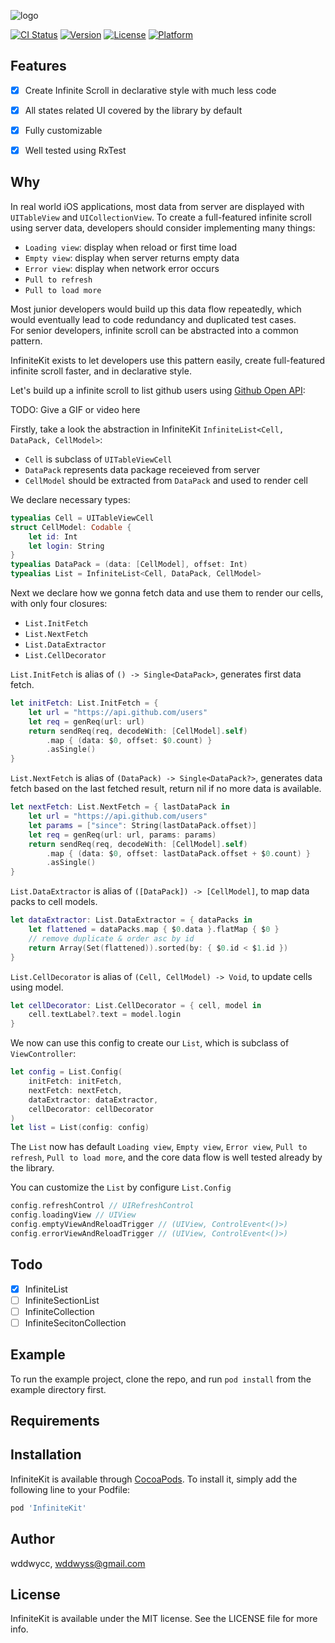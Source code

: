 ![logo](https://raw.githubusercontent.com/wddwycc/InfiniteKit/master/misc/header-logo.png)

[![CI Status](https://img.shields.io/travis/wddwyss@gmail.com/InfiniteKit.svg?style=flat)](https://travis-ci.org/wddwyss@gmail.com/InfiniteKit)
[![Version](https://img.shields.io/cocoapods/v/InfiniteKit.svg?style=flat)](https://cocoapods.org/pods/InfiniteKit)
[![License](https://img.shields.io/cocoapods/l/InfiniteKit.svg?style=flat)](https://cocoapods.org/pods/InfiniteKit)
[![Platform](https://img.shields.io/cocoapods/p/InfiniteKit.svg?style=flat)](https://cocoapods.org/pods/InfiniteKit)



## Features

- [x] Create Infinite Scroll in declarative style with much less code
- [x] All states related UI covered by the library by default
- [x] Fully customizable
- [x] Well tested using RxTest


## Why

In real world iOS applications, most data from server are displayed with `UITableView` and `UICollectionView`. To create a full-featured infinite scroll using server data, developers should consider implementing many things:

- `Loading view`: display when reload or first time load
- `Empty view`: display when server returns empty data
- `Error view`: display when network error occurs
- `Pull to refresh`
- `Pull to load more`

Most junior developers would build up this data flow repeatedly, which would eventually lead to code redundancy and duplicated test cases.  
For senior developers, infinite scroll can be abstracted into a common pattern.

InfiniteKit exists to let developers use this pattern easily, create full-featured infinite scroll faster, and in declarative style.

Let's build up a infinite scroll to list github users using [Github Open API](https://developer.github.com/v3/users/#get-all-users):

TODO: Give a GIF or video here

Firstly, take a look the abstraction in InfiniteKit `InfiniteList<Cell, DataPack, CellModel>`:

- `Cell` is subclass of `UITableViewCell`
- `DataPack` represents data package receieved from server
- `CellModel` should be extracted from `DataPack` and used to render cell

We declare necessary types:

```swift
typealias Cell = UITableViewCell
struct CellModel: Codable {
    let id: Int
    let login: String
}
typealias DataPack = (data: [CellModel], offset: Int)
typealias List = InfiniteList<Cell, DataPack, CellModel>
```

Next we declare how we gonna fetch data and use them to render our cells, with only four closures:

- `List.InitFetch`
- `List.NextFetch`
- `List.DataExtractor`
- `List.CellDecorator`

`List.InitFetch` is alias of `() -> Single<DataPack>`, generates first data fetch.

```swift
let initFetch: List.InitFetch = {
    let url = "https://api.github.com/users"
    let req = genReq(url: url)
    return sendReq(req, decodeWith: [CellModel].self)
        .map { (data: $0, offset: $0.count) }
        .asSingle()
}
```

`List.NextFetch` is alias of `(DataPack) -> Single<DataPack?>`, generates data fetch based on the last fetched result, return nil if no more data is available.

```swift
let nextFetch: List.NextFetch = { lastDataPack in
    let url = "https://api.github.com/users"
    let params = ["since": String(lastDataPack.offset)]
    let req = genReq(url: url, params: params)
    return sendReq(req, decodeWith: [CellModel].self)
        .map { (data: $0, offset: lastDataPack.offset + $0.count) }
        .asSingle()
}
```

`List.DataExtractor` is alias of `([DataPack]) -> [CellModel]`, to map data packs to cell models.

```swift
let dataExtractor: List.DataExtractor = { dataPacks in
    let flattened = dataPacks.map { $0.data }.flatMap { $0 }
    // remove duplicate & order asc by id
    return Array(Set(flattened)).sorted(by: { $0.id < $1.id })
}
```

`List.CellDecorator` is alias of `(Cell, CellModel) -> Void`, to update cells using model.

```swift
let cellDecorator: List.CellDecorator = { cell, model in
    cell.textLabel?.text = model.login
}
```

We now can use this config to create our `List`, which is subclass of `ViewController`:

```swift
let config = List.Config(
    initFetch: initFetch,
    nextFetch: nextFetch,
    dataExtractor: dataExtractor,
    cellDecorator: cellDecorator
)
let list = List(config: config)
```

The `List` now has default `Loading view`, `Empty view`, `Error view`, `Pull to refresh`, `Pull to load more`, and the core data flow is well tested already by the library.

You can customize the `List` by configure `List.Config`

```swift
config.refreshControl // UIRefreshControl
config.loadingView // UIView
config.emptyViewAndReloadTrigger // (UIView, ControlEvent<()>)
config.errorViewAndReloadTrigger // (UIView, ControlEvent<()>)
```

## Todo

- [x] InfiniteList
- [ ] InfiniteSectionList
- [ ] InfiniteCollection
- [ ] InfiniteSecitonCollection

## Example

To run the example project, clone the repo, and run `pod install` from the example directory first.

## Requirements

## Installation

InfiniteKit is available through [CocoaPods](https://cocoapods.org). To install
it, simply add the following line to your Podfile:

```ruby
pod 'InfiniteKit'
```

## Author

wddwycc, wddwyss@gmail.com

## License

InfiniteKit is available under the MIT license. See the LICENSE file for more info.
